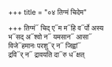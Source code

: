 +++
title = "०४ तिग्मं चिदेम"

+++
तिग्मं᳓ चिद् ए᳓म म᳓हि व᳓र्पो अस्य  
भ᳓सद् अ᳓श्वो न᳓ यमसान᳓ आसा᳓  
विजे᳓हमानः परशु᳓र् न᳓ जिह्वां᳓  
द्रवि᳓र् न᳓ द्रावयति दा᳓रु ध᳓क्षत्